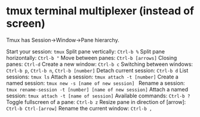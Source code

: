 # tmux terminal multiplexer (instead of screen)

Tmux has Session->Window->Pane hierarchy.

Start your session: `tmux`
Split pane vertically: `Ctrl-b %`
Split pane horizontally: `Ctrl-b "`
Move between panes: `Ctrl-b [arrows]`
Closing panes: `Ctrl-d`
Create a new window: `Ctrl-b c`
Switching between windows: `Ctrl-b p`, `Ctrl-b n`, `Ctrl-b [number]`
Detach current session: `Ctrl-b d`
List sessions: `tmux ls`
Attach a session: `tmux attach -t [number]`
Create a named session: `tmux new -s [name of new session] `
Rename a session: `tmux rename-session -t [number] [name of new session]`
Attach a named session: `tmux attach -t [name of session]`
Available commands: `Ctrl-b ?`
Toggle fullscreen of a pane: `Ctrl-b z`
Resize pane in direction of [arrow]: `Ctrl-b Ctrl-[arrow]`
Rename the current window: `Ctrl-b ,`
